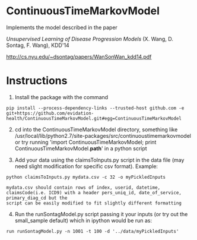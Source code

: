 # ContinuousTimeMarkovModel

Implements the model described in the paper

*Unsupervised Learning of Disease Progression Models* (X. Wang, D. Sontag, F. Wang), KDD'14

http://cs.nyu.edu/~dsontag/papers/WanSonWan_kdd14.pdf

# Instructions

1. Install the package with the command

```
pip install --process-dependency-links --trusted-host github.com -e git+https://github.com/evidation-health/ContinuousTimeMarkovModel.git#egg=ContinuousTimeMarkovModel
```

2. cd into the ContinuousTimeMarkovModel directory, something like /usr/local/lib/python2.7/site-packages/src/continuoustimemarkovmodel
    or try running 'import ContinuousTimeMarkovModel; print ContinuousTimeMarkovModel.__path__' in a python script

3. Add your data using the claimsToInputs.py script in the data file (may need slight modification for specific csv format). Example:

```
python claimsToInputs.py mydata.csv -c 32 -o myPickledInputs
```

    mydata.csv should contain rows of index, userid, datetime, claimsCode(i.e. ICD9) with a header pers_uniq_id, date_of_service, primary_diag_cd but the
    script can be easily modified to fit slightly different formatting

4. Run the runSontagModel.py script passing it your inputs (or try out the small_sample default) which in ipython would be run as:

```
run runSontagModel.py -n 1001 -t 100 -d '../data/myPickledInputs'
```
